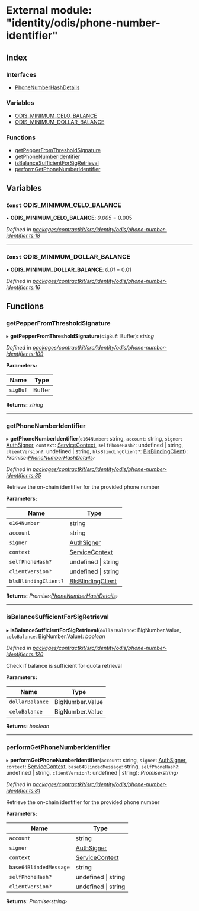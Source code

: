 # External module: "identity/odis/phone-number-identifier"

## Index

### Interfaces

* [PhoneNumberHashDetails](../interfaces/_identity_odis_phone_number_identifier_.phonenumberhashdetails.md)

### Variables

* [ODIS_MINIMUM_CELO_BALANCE](_identity_odis_phone_number_identifier_.md#const-odis_minimum_celo_balance)
* [ODIS_MINIMUM_DOLLAR_BALANCE](_identity_odis_phone_number_identifier_.md#const-odis_minimum_dollar_balance)

### Functions

* [getPepperFromThresholdSignature](_identity_odis_phone_number_identifier_.md#getpepperfromthresholdsignature)
* [getPhoneNumberIdentifier](_identity_odis_phone_number_identifier_.md#getphonenumberidentifier)
* [isBalanceSufficientForSigRetrieval](_identity_odis_phone_number_identifier_.md#isbalancesufficientforsigretrieval)
* [performGetPhoneNumberIdentifier](_identity_odis_phone_number_identifier_.md#performgetphonenumberidentifier)

## Variables

### `Const` ODIS_MINIMUM_CELO_BALANCE

• **ODIS_MINIMUM_CELO_BALANCE**: *0.005* = 0.005

*Defined in [packages/contractkit/src/identity/odis/phone-number-identifier.ts:18](https://github.com/celo-org/celo-monorepo/blob/master/packages/contractkit/src/identity/odis/phone-number-identifier.ts#L18)*

___

### `Const` ODIS_MINIMUM_DOLLAR_BALANCE

• **ODIS_MINIMUM_DOLLAR_BALANCE**: *0.01* = 0.01

*Defined in [packages/contractkit/src/identity/odis/phone-number-identifier.ts:16](https://github.com/celo-org/celo-monorepo/blob/master/packages/contractkit/src/identity/odis/phone-number-identifier.ts#L16)*

## Functions

###  getPepperFromThresholdSignature

▸ **getPepperFromThresholdSignature**(`sigBuf`: Buffer): *string*

*Defined in [packages/contractkit/src/identity/odis/phone-number-identifier.ts:109](https://github.com/celo-org/celo-monorepo/blob/master/packages/contractkit/src/identity/odis/phone-number-identifier.ts#L109)*

**Parameters:**

Name | Type |
------ | ------ |
`sigBuf` | Buffer |

**Returns:** *string*

___

###  getPhoneNumberIdentifier

▸ **getPhoneNumberIdentifier**(`e164Number`: string, `account`: string, `signer`: [AuthSigner](_identity_odis_query_.md#authsigner), `context`: [ServiceContext](../interfaces/_identity_odis_query_.servicecontext.md), `selfPhoneHash?`: undefined | string, `clientVersion?`: undefined | string, `blsBlindingClient?`: [BlsBlindingClient](../interfaces/_identity_odis_bls_blinding_client_.blsblindingclient.md)): *Promise‹[PhoneNumberHashDetails](../interfaces/_identity_odis_phone_number_identifier_.phonenumberhashdetails.md)›*

*Defined in [packages/contractkit/src/identity/odis/phone-number-identifier.ts:35](https://github.com/celo-org/celo-monorepo/blob/master/packages/contractkit/src/identity/odis/phone-number-identifier.ts#L35)*

Retrieve the on-chain identifier for the provided phone number

**Parameters:**

Name | Type |
------ | ------ |
`e164Number` | string |
`account` | string |
`signer` | [AuthSigner](_identity_odis_query_.md#authsigner) |
`context` | [ServiceContext](../interfaces/_identity_odis_query_.servicecontext.md) |
`selfPhoneHash?` | undefined &#124; string |
`clientVersion?` | undefined &#124; string |
`blsBlindingClient?` | [BlsBlindingClient](../interfaces/_identity_odis_bls_blinding_client_.blsblindingclient.md) |

**Returns:** *Promise‹[PhoneNumberHashDetails](../interfaces/_identity_odis_phone_number_identifier_.phonenumberhashdetails.md)›*

___

###  isBalanceSufficientForSigRetrieval

▸ **isBalanceSufficientForSigRetrieval**(`dollarBalance`: BigNumber.Value, `celoBalance`: BigNumber.Value): *boolean*

*Defined in [packages/contractkit/src/identity/odis/phone-number-identifier.ts:120](https://github.com/celo-org/celo-monorepo/blob/master/packages/contractkit/src/identity/odis/phone-number-identifier.ts#L120)*

Check if balance is sufficient for quota retrieval

**Parameters:**

Name | Type |
------ | ------ |
`dollarBalance` | BigNumber.Value |
`celoBalance` | BigNumber.Value |

**Returns:** *boolean*

___

###  performGetPhoneNumberIdentifier

▸ **performGetPhoneNumberIdentifier**(`account`: string, `signer`: [AuthSigner](_identity_odis_query_.md#authsigner), `context`: [ServiceContext](../interfaces/_identity_odis_query_.servicecontext.md), `base64BlindedMessage`: string, `selfPhoneHash?`: undefined | string, `clientVersion?`: undefined | string): *Promise‹string›*

*Defined in [packages/contractkit/src/identity/odis/phone-number-identifier.ts:81](https://github.com/celo-org/celo-monorepo/blob/master/packages/contractkit/src/identity/odis/phone-number-identifier.ts#L81)*

Retrieve the on-chain identifier for the provided phone number

**Parameters:**

Name | Type |
------ | ------ |
`account` | string |
`signer` | [AuthSigner](_identity_odis_query_.md#authsigner) |
`context` | [ServiceContext](../interfaces/_identity_odis_query_.servicecontext.md) |
`base64BlindedMessage` | string |
`selfPhoneHash?` | undefined &#124; string |
`clientVersion?` | undefined &#124; string |

**Returns:** *Promise‹string›*
